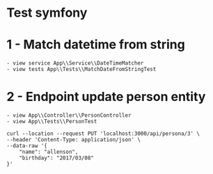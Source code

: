# Test symfony



# 1 - Match datetime from string
    - view service App\\Service\\DateTimeMatcher
    - view tests App\\Tests\\MatchDateFromStringTest

# 2 - Endpoint update person entity

    - view App\\Controller\\PersonController
    - view App\\Tests\\PersonTest

```
curl --location --request PUT 'localhost:3000/api/persona/3' \
--header 'Content-Type: application/json' \
--data-raw '{
    "name": "allenson",
    "birthday": "2017/03/08"
}'
```

